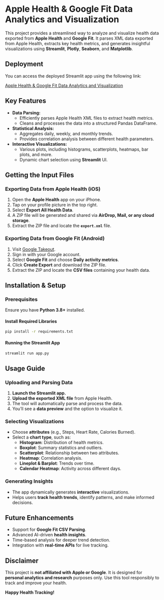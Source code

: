# Apple Health & Google Fit Data Analytics and Visualization

This project provides a streamlined way to analyze and visualize health data exported from **Apple Health** and **Google Fit**. It parses XML data exported from Apple Health, extracts key health metrics, and generates insightful visualizations using **Streamlit**, **Plotly**, **Seaborn**, and **Matplotlib**.

## Deployment

You can access the deployed Streamlit app using the following link:

[Apple Health & Google Fit Data Analytics and Visualization](https://chinmaykatdare05-apple-health-google-fit-data-analyt-app-k7gdvs.streamlit.app/)

## Key Features

- **Data Parsing:**
  - Efficiently parses Apple Health XML files to extract health metrics.
  - Cleans and processes the data into a structured Pandas DataFrame.
- **Statistical Analysis:**
  - Aggregates daily, weekly, and monthly trends.
  - Provides correlation analysis between different health parameters.
- **Interactive Visualizations:**
  - Various plots, including histograms, scatterplots, heatmaps, bar plots, and more.
  - Dynamic chart selection using **Streamlit** UI.

## Getting the Input Files

### Exporting Data from Apple Health (iOS)

1. Open the **Apple Health** app on your iPhone.
2. Tap on your profile picture in the top right.
3. Select **Export All Health Data**.
4. A ZIP file will be generated and shared via **AirDrop, Mail, or any cloud storage**.
5. Extract the ZIP file and locate the **`export.xml`** file.

### Exporting Data from Google Fit (Android)

1. Visit [Google Takeout](https://takeout.google.com/).
2. Sign in with your Google account.
3. Select **Google Fit** and choose **Daily activity metrics**.
4. Click **Create Export** and download the ZIP file.
5. Extract the ZIP and locate the **CSV files** containing your health data.

## Installation & Setup

### Prerequisites

Ensure you have **Python 3.8+** installed.

#### Install Required Libraries

```bash
pip install -r requirements.txt
```

#### Running the Streamlit App

```bash
streamlit run app.py
```

## Usage Guide

### Uploading and Parsing Data

1. **Launch the Streamlit app.**
2. **Upload the exported XML file** from Apple Health.
3. The tool will automatically parse and process the data.
4. You’ll see a **data preview** and the option to visualize it.

### Selecting Visualizations

- Choose **attributes** (e.g., Steps, Heart Rate, Calories Burned).
- Select a **chart type**, such as:
  - **Histogram**: Distribution of health metrics.
  - **Boxplot**: Summary statistics and outliers.
  - **Scatterplot**: Relationship between two attributes.
  - **Heatmap**: Correlation analysis.
  - **Lineplot & Barplot**: Trends over time.
  - **Calendar Heatmap**: Activity across different days.

### Generating Insights

- The app dynamically generates **interactive** visualizations.
- Helps users **track health trends**, identify patterns, and make informed decisions.

## Future Enhancements

- Support for **Google Fit CSV Parsing**.
- Advanced AI-driven **health insights**.
- Time-based analysis for deeper trend detection.
- Integration with **real-time APIs** for live tracking.

## Disclaimer

This project is **not affiliated with Apple or Google**. It is designed for **personal analytics and research** purposes only. Use this tool responsibly to track and improve your health.

**Happy Health Tracking!**
